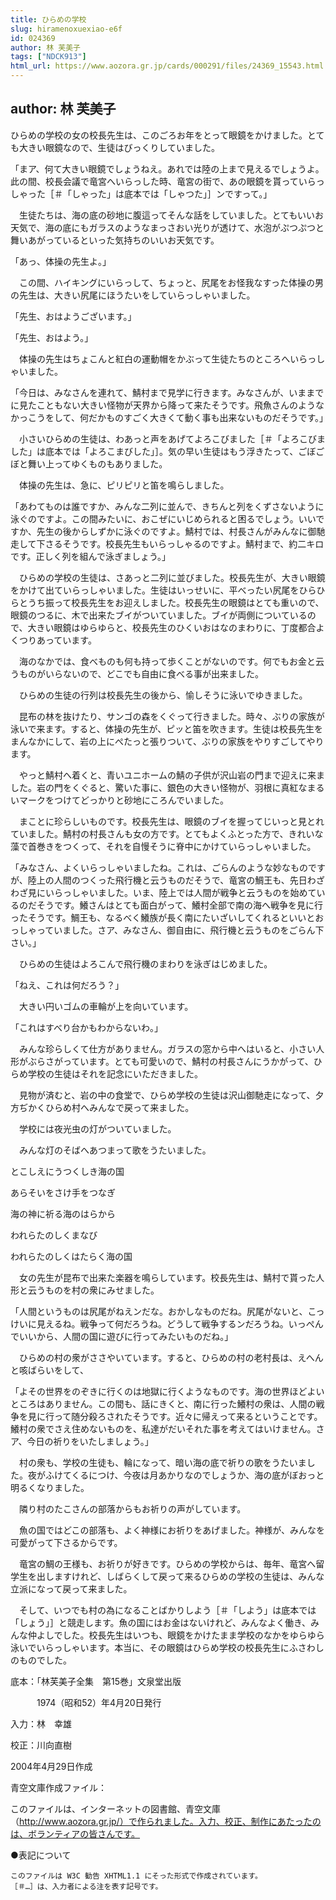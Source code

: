 ```yaml
---
title: ひらめの学校
slug: hiramenoxuexiao-e6f
id: 024369
author: 林 芙美子
tags: ["NDCK913"]
html_url: https://www.aozora.gr.jp/cards/000291/files/24369_15543.html
---
```


## author: 林 芙美子

ひらめの学校の女の校長先生は、このごろお年をとって眼鏡をかけました。とても大きい眼鏡なので、生徒はびっくりしていました。

「まア、何て大きい眼鏡でしょうねえ。あれでは陸の上まで見えるでしょうよ。此の間、校長会議で竜宮へいらっした時、竜宮の街で、あの眼鏡を貰っていらっしゃった［＃「しゃった」は底本では「しゃつた」］ンですって。」

　生徒たちは、海の底の砂地に腹這ってそんな話をしていました。とてもいいお天気で、海の底にもガラスのようなまっさおい光りが透けて、水泡がぷつぷつと舞いあがっているといった気持ちのいいお天気です。

「あっ、体操の先生よ。」

　この間、ハイキングにいらっして、ちょっと、尻尾をお怪我なすった体操の男の先生は、大きい尻尾にほうたいをしていらっしゃいました。

「先生、おはようございます。」

「先生、おはよう。」

　体操の先生はちょこんと紅白の運動帽をかぶって生徒たちのところへいらっしゃいました。

「今日は、みなさんを連れて、鯖村まで見学に行きます。みなさんが、いままでに見たこともない大きい怪物が天界から降って来たそうです。飛魚さんのようなかっこうをして、何だかものすごく大きくて動く事も出来ないものだそうです。」

　小さいひらめの生徒は、わあっと声をあげてよろこびました［＃「よろこびました」は底本では「よろこまびした」］。気の早い生徒はもう浮きたって、ごぼごぼと舞い上ってゆくものもありました。

　体操の先生は、急に、ピリピリと笛を鳴らしました。

「あわてものは誰ですか、みんな二列に並んで、きちんと列をくずさないように泳ぐのですよ。この間みたいに、おこぜにいじめられると困るでしょう。いいですか、先生の後からしずかに泳ぐのですよ。鯖村では、村長さんがみんなに御馳走して下さるそうです。校長先生もいらっしゃるのですよ。鯖村まで、約二キロです。正しく列を組んで泳ぎましょう。」

　ひらめの学校の生徒は、さあっと二列に並びました。校長先生が、大きい眼鏡をかけて出ていらっしゃいました。生徒はいっせいに、平べったい尻尾をひらひらとうち振って校長先生をお迎えしました。校長先生の眼鏡はとても重いので、眼鏡のつるに、木で出来たブイがついていました。ブイが両側についているので、大きい眼鏡はゆらゆらと、校長先生のひくいおはなのまわりに、丁度都合よくつりあっています。

　海のなかでは、食べものも何も持って歩くことがないのです。何でもお金と云うものがいらないので、どこでも自由に食べる事が出来ました。

　ひらめの生徒の行列は校長先生の後から、愉しそうに泳いでゆきました。

　昆布の林を抜けたり、サンゴの森をくぐって行きました。時々、ぶりの家族が泳いで来ます。すると、体操の先生が、ピッと笛を吹きます。生徒は校長先生をまんなかにして、岩の上にぺたっと張りついて、ぶりの家族をやりすごしてやります。

　やっと鯖村へ着くと、青いユニホームの鯖の子供が沢山岩の門まで迎えに来ました。岩の門をくぐると、驚いた事に、銀色の大きい怪物が、羽根に真紅なまるいマークをつけてどっかりと砂地にころんでいました。

　まことに珍らしいものです。校長先生は、眼鏡のブイを握ってじいっと見とれていました。鯖村の村長さんも女の方です。とてもよくふとった方で、きれいな藻で首巻きをつくって、それを自慢そうに脊中にかけていらっしゃいました。

「みなさん、よくいらっしゃいましたね。これは、ごらんのような妙なものですが、陸上の人間のつくった飛行機と云うものだそうで、竜宮の鯛王も、先日わざわざ見にいらっしゃいました。いま、陸上では人間が戦争と云うものを始めているのだそうです。鱶さんはとても面白がって、鱶村全部で南の海へ戦争を見に行ったそうです。鯛王も、なるべく鱶族が長く南にたいざいしてくれるといいとおっしゃっていました。さア、みなさん、御自由に、飛行機と云うものをごらん下さい。」

　ひらめの生徒はよろこんで飛行機のまわりを泳ぎはじめました。

「ねえ、これは何だろう？」

　大きい円いゴムの車輪が上を向いています。

「これはすべり台かもわからないわ。」

　みんな珍らしくて仕方がありません。ガラスの窓から中へはいると、小さい人形がぶらさがっています。とても可愛いので、鯖村の村長さんにうかがって、ひらめ学校の生徒はそれを記念にいただきました。

　見物が済むと、岩の中の食堂で、ひらめ学校の生徒は沢山御馳走になって、夕方ぢかくひらめ村へみんなで戻って来ました。

　学校には夜光虫の灯がついていました。

　みんな灯のそばへあつまって歌をうたいました。


とこしえにうつくしき海の国

あらそいをさけ手をつなぎ

海の神に祈る海のはらから

われらたのしくまなび

われらたのしくはたらく海の国



　女の先生が昆布で出来た楽器を鳴らしています。校長先生は、鯖村で貰った人形と云うものを村の衆にみせました。

「人間というものは尻尾がねえンだな。おかしなものだね。尻尾がないと、こっけいに見えるね。戦争って何だろうね。どうして戦争するンだろうね。いっぺんでいいから、人間の国に遊びに行ってみたいものだね。」

　ひらめの村の衆がささやいています。すると、ひらめの村の老村長は、えへんと咳ばらいをして、

「よその世界をのぞきに行くのは地獄に行くようなものです。海の世界ほどよいところはありません。この間も、話にきくと、南に行った鱶村の衆は、人間の戦争を見に行って随分殺ろされたそうです。近々に帰えって来るということです。鱶村の衆でさえ住めないものを、私達がだいそれた事を考えてはいけません。さア、今日の祈りをいたしましょう。」

　村の衆も、学校の生徒も、輪になって、暗い海の底で祈りの歌をうたいました。夜がふけてくるにつけ、今夜は月あかりなのでしょうか、海の底がぼおっと明るくなりました。

　隣り村のたこさんの部落からもお祈りの声がしています。

　魚の国ではどこの部落も、よく神様にお祈りをあげました。神様が、みんなを可愛がって下さるからです。

　竜宮の鯛の王様も、お祈りが好きです。ひらめの学校からは、毎年、竜宮へ留学生を出しますけれど、しばらくして戻って来るひらめの学校の生徒は、みんな立派になって戻って来ました。

　そして、いつでも村の為になることばかりしよう［＃「しよう」は底本では「しょう」］と競走します。魚の国にはお金はないけれど、みんなよく働き、みんな仲よしでした。校長先生はいつも、眼鏡をかけたまま学校のなかをゆらゆら泳いでいらっしゃいます。本当に、その眼鏡はひらめ学校の校長先生にふさわしのものでした。













底本：「林芙美子全集　第15巻」文泉堂出版


　　　1974（昭和52）年4月20日発行

入力：林　幸雄

校正：川向直樹

2004年4月29日作成

青空文庫作成ファイル：

このファイルは、インターネットの図書館、青空文庫（http://www.aozora.gr.jp/）で作られました。入力、校正、制作にあたったのは、ボランティアの皆さんです。











●表記について


	このファイルは W3C 勧告 XHTML1.1 にそった形式で作成されています。
	［＃…］は、入力者による注を表す記号です。